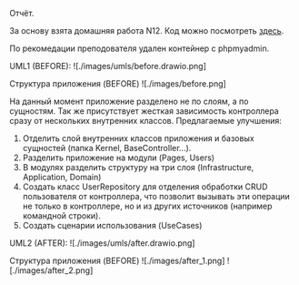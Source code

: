 Отчёт.

За основу взята домашняя работа N12.
Код можно посмотреть [здесь](https://github.com/otusteamedu/PHP_2022/tree/IPrigunov/hw12).

По рекомедации преподователя удален контейнер с phpmyadmin.

UML1 (BEFORE):
![./images/umls/before.drawio.png]

Структура приложения (BEFORE)
![./images/before.png]

На данный момент приложение разделено не по слоям, а по сущностям. Так же присутствует жесткая зависимость
контроллера сразу от нескольких внутренних классов.
Предлагаемые улучшения:
1. Отделить слой внутренних классов приложения и базовых сущностей (папка Kernel, BaseController...).
2. Разделить приложение на модули (Pages, Users)
3. В модулях разделить структуру на три слоя (Infrastructure, Application, Domain)
4. Создать класс UserRepository для отделения обработки CRUD пользователя от контроллера, 
что позволит вызывать эти операции не только в контроллере, но и из других источников (например командной строки).
5. Создать сценарии использования (UseCases)

UML2 (AFTER):
![./images/umls/after.drawio.png]

Структура приложения (BEFORE)
![./images/after_1.png]
![./images/after_2.png]